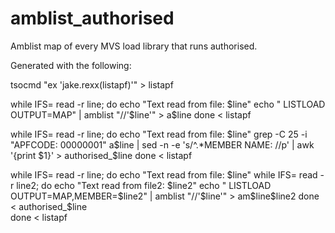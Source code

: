 # amblist_authorised

Amblist map of every MVS load library that runs authorised.




Generated with the following:

tsocmd "ex 'jake.rexx(listapf)'" > listapf

while IFS= read -r line; do
    echo "Text read from file: $line"
    echo " LISTLOAD OUTPUT=MAP" | amblist "//'$line'"  > a$line
done < listapf        


while IFS= read -r line; do
    echo "Text read from file: $line"
    grep -C 25  -i "APFCODE:           00000001" a$line  |  sed -n -e 's/^.*MEMBER NAME: //p' | awk '{print $1}' > authorised_$line 
done < listapf      


while IFS= read -r line; do
    echo "Text read from file: $line"
    while IFS= read -r line2; do
      echo "Text read from file2: $line2"
      echo " LISTLOAD OUTPUT=MAP,MEMBER=$line2" | amblist "//'$line'"  > am$line$line2
    done < authorised_$line     
done < listapf   
